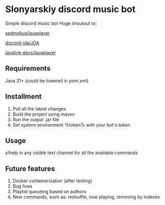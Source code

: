 # Slonyarskiy discord music bot
Simple discord music bot
Huge shoutout to: 

[sedmelluq/lavaplayer](https://github.com/sedmelluq/lavaplayer)

[discord-jda/JDA](https://github.com/discord-jda/JDA)

[lavalink-devs/lavaplayer](https://github.com/lavalink-devs/lavaplayer)

## Requirements
Java 21+ (could be lowered in pom.xml)

## Installment
1. Pull all the latest changes
2. Build the project using maven
3. Run the output .jar file
4. Set system environment %token% with your bot's token

## Usage
s!help in any visible text channel for all the available commands

## Future features
1. Docker containerization (after testing)
2. Bug fixes
3. Playlist queueing based on authors
4. New commands, such as: reshuffle, now playing, removing by indexes
